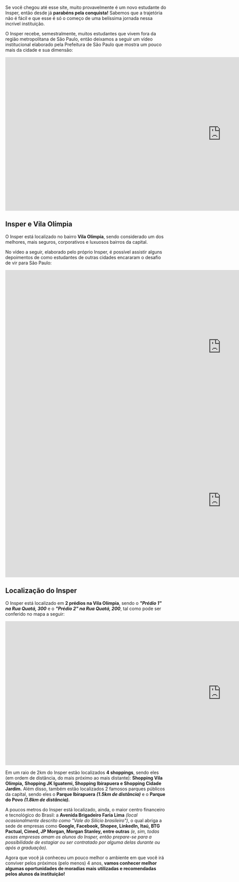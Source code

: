 Se você chegou até esse site, muito provavelmente é um novo estudante do Insper, então desde já **parabéns pela conquista!**
Sabemos que a trajetória não é fácil e que esse é só o começo de uma belíssima jornada nessa incrível instituição.

O Insper recebe, semestralmente, muitos estudantes que vivem fora da região metropolitana de São Paulo, então deixamos a seguir um vídeo institucional
elaborado pela Prefeitura de São Paulo que mostra um pouco mais da cidade e sua dimensão:

<iframe width="1350" height="480" src="https://www.youtube.com/embed/zBwceEnKruA" title="Institucional São Paulo" frameborder="0" allow="accelerometer; autoplay; clipboard-write; encrypted-media; gyroscope; picture-in-picture; web-share" allowfullscreen></iframe>

<!-- ![Sao-Paulo](../images/sao-paulo-sp.png) -->

<!-- > A Amazon Web Services (AWS) é a plataforma de nuvem **mais adotada e mais abrangente do mundo**, oferecendo mais de **200 serviços completos de datacenters em todo o mundo.** Milhões de clientes, incluindo as startups que crescem mais rápido, as maiores empresas e os maiores órgãos governamentais, estão **usando a AWS para reduzir custos, ganhar agilidade e inovar mais rapidamente.** _(Texto extraído do site da AWS)_ -->

## Insper e Vila Olímpia

O Insper está localizado no bairro **Vila Olímpia**, sendo considerado um dos melhores, mais seguros, corporativos e luxuosos bairros da capital.

No vídeo a seguir, elaborado pelo próprio Insper, é possível assistir alguns depoimentos de como estudantes de outras cidades encararam o desafio de vir para São Paulo:

<iframe width="1350" height="480" src="https://www.youtube.com/embed/kJNhxwKNSmY" title="Encare o desafio de estudar em outra cidade | Insper" frameborder="0" allow="accelerometer; autoplay; clipboard-write; encrypted-media; gyroscope; picture-in-picture; web-share" allowfullscreen></iframe>

<iframe width="1350" height="480" src="https://www.youtube.com/embed/oX-nT-Pc8uw" title="YouTube video player" frameborder="0" allow="accelerometer; autoplay; clipboard-write; encrypted-media; gyroscope; picture-in-picture; web-share" allowfullscreen></iframe>

## Localização do Insper

O Insper está localizado em **2 prédios na Vila Olímpia**, sendo o **_"Prédio 1" na Rua Quatá, 300_** e o **_"Prédio 2" na Rua Quatá, 200_**, tal como pode ser conferido no mapa a seguir:

<iframe src="https://www.google.com/maps/embed?pb=!1m18!1m12!1m3!1d7312.475232536842!2d-46.682249074975026!3d-23.595809688663!2m3!1f0!2f0!3f0!3m2!1i1024!2i768!4f13.1!3m3!1m2!1s0x94ce575374b7481f%3A0x50e5aad2656c43ed!2sInsper%20Instituto%20de%20Ensino%20e%20Pesquisa!5e0!3m2!1spt-BR!2sbr!4v1689565982791!5m2!1spt-BR!2sbr" width="1350" height="450" style="border:0;" allowfullscreen="" loading="lazy" referrerpolicy="no-referrer-when-downgrade"></iframe>

Em um raio de 2km do Insper estão localizados **4 shoppings**, sendo eles (em ordem de distância, do mais próximo ao mais distante): **Shopping Vila Olímpia,**
**Shopping JK Iguatemi, Shopping Ibirapuera e Shopping Cidade Jardim.** Além disso, também estão localizados 2 famosos parques públicos da capital, sendo eles o
**Parque Ibirapuera** **_(1.5km de distância)_** e o **Parque do Povo** **_(1.8km de distância)._**

A poucos metros do Insper está localizado, ainda, o maior centro financeiro e tecnológico do Brasil: a **Avenida Brigadeiro Faria Lima** _(local ocasionalmente descrito como "Vale do Silício brasileiro")_, o qual abriga a sede de empresas como **Google, Facebook, Shopee, LinkedIn, Itaú, BTG Pactual, Cimed, JP Morgan, Morgan Stanley, entre outras** _(e, sim, todas essas empresas amam os alunos do Insper, então prepare-se para a possibilidade de estagiar ou ser contratado por alguma delas durante ou após a graduação)._

Agora que você já conheceu um pouco melhor o ambiente em que você irá conviver pelos próximos (pelo menos) 4 anos, **vamos conhecer melhor algumas oportunidades de moradias mais**
**utilizadas e recomendadas pelos alunos da instituição!**

<!-- After you've [installed] Material for MkDocs, you can bootstrap your project
documentation using the `mkdocs` executable. Go to the directory where you want
your project to be located and enter:

```
mkdocs new .
```

Alternatively, if you're running Material for MkDocs from within Docker, use:

=== "Unix, Powershell"

    ```
    docker run --rm -it -v ${PWD}:/docs squidfunk/mkdocs-material new .
    ```

=== "Windows"

    ```
    docker run --rm -it -v "%cd%":/docs squidfunk/mkdocs-material new .
    ```

This will create the following structure:

``` { .sh .no-copy }
.
├─ docs/
│  └─ index.md
└─ mkdocs.yml
```

  [installed]: getting-started.md

## Configuration

### Minimal configuration

Simply add the following lines to `mkdocs.yml` to enable the theme:

``` yaml
theme:
  name: material
```

  [installation methods]: getting-started.md#installation

???+ tip "Recommended: [configuration validation and auto-complete]"

    In order to minimize friction and maximize productivity, Material for MkDocs
    provides its own [schema.json][^1] for `mkdocs.yml`. If your editor supports
    YAML schema validation, it's definitely recommended to set it up:

    === "Visual Studio Code"

        1.  Install [`vscode-yaml`][vscode-yaml] for YAML language support.
        2.  Add the schema under the `yaml.schemas` key in your user or
            workspace [`settings.json`][settings.json]:

            ``` json
            {
              "yaml.schemas": {
                "https://squidfunk.github.io/mkdocs-material/schema.json": "mkdocs.yml"
              },
              "yaml.customTags": [ // (1)!
                "!ENV scalar",
                "!ENV sequence",
                "tag:yaml.org,2002:python/name:materialx.emoji.to_svg",
                "tag:yaml.org,2002:python/name:materialx.emoji.twemoji",
                "tag:yaml.org,2002:python/name:pymdownx.superfences.fence_code_format"
              ]
            }
            ```

            1.  This setting is necessary if you plan to use [icons and emojis],
                or Visual Studio Code will show errors on certain lines.

    === "Other"

        1.  Ensure your editor of choice has support for YAML schema validation.
        2.  Add the following lines at the top of `mkdocs.yml`:

            ``` yaml
            # yaml-language-server: $schema=https://squidfunk.github.io/mkdocs-material/schema.json
            ```

  [^1]:
    If you're a MkDocs plugin or Markdown extension author and your project
    works with Material for MkDocs, you're very much invited to contribute a
    schema for your [extension] or [plugin] as part of a pull request on GitHub.
    If you already have a schema defined, or wish to self-host your schema to
    reduce duplication, you can add it via [$ref].

  [configuration validation and auto-complete]: https://twitter.com/squidfunk/status/1487746003692400642
  [schema.json]: schema.json
  [vscode-yaml]: https://marketplace.visualstudio.com/items?itemName=redhat.vscode-yaml
  [settings.json]: https://code.visualstudio.com/docs/getstarted/settings
  [extension]: https://github.com/squidfunk/mkdocs-material/tree/master/docs/schema/extensions
  [plugin]: https://github.com/squidfunk/mkdocs-material/tree/master/docs/schema/plugins
  [$ref]: https://json-schema.org/understanding-json-schema/structuring.html#ref
  [icons and emojis]: reference/icons-emojis.md

### Advanced configuration

Material for MkDocs comes with many configuration options. The setup section
explains in great detail how to configure and customize colors, fonts, icons
and much more:

<div class="mdx-columns" markdown>

- [Changing the colors]
- [Changing the fonts]
- [Changing the language]
- [Changing the logo and icons]
- [Ensuring data privacy]
- [Setting up navigation]
- [Setting up site search]
- [Setting up site analytics]
- [Setting up social cards]
- [Setting up a blog]
- [Setting up tags]
- [Setting up versioning]
- [Setting up the header]
- [Setting up the footer]
- [Adding a git repository]
- [Adding a comment system]
- [Building an optimized site]
- [Building for offline usage]

</div>

Furthermore, see the list of supported [Markdown extensions] that are natively
integrated with Material for MkDocs, delivering an unprecedented low-effort
technical writing experience.

  [Changing the colors]: setup/changing-the-colors.md
  [Changing the fonts]: setup/changing-the-fonts.md
  [Changing the language]: setup/changing-the-language.md
  [Changing the logo and icons]: setup/changing-the-logo-and-icons.md
  [Ensuring data privacy]: setup/ensuring-data-privacy.md
  [Setting up navigation]: setup/setting-up-navigation.md
  [Setting up site search]: setup/setting-up-site-search.md
  [Setting up site analytics]: setup/setting-up-site-analytics.md
  [Setting up social cards]: setup/setting-up-social-cards.md
  [Setting up a blog]: setup/setting-up-a-blog.md
  [Setting up tags]: setup/setting-up-tags.md
  [Setting up versioning]: setup/setting-up-versioning.md
  [Setting up the header]: setup/setting-up-the-header.md
  [Setting up the footer]: setup/setting-up-the-footer.md
  [Adding a git repository]: setup/adding-a-git-repository.md
  [Adding a comment system]: setup/adding-a-comment-system.md
  [Building for offline usage]: setup/building-for-offline-usage.md
  [Building an optimized site]: setup/building-an-optimized-site.md
  [Markdown extensions]: setup/extensions/index.md

## Previewing as you write

MkDocs includes a live preview server, so you can preview your changes as you
write your documentation. The server will automatically rebuild the site upon
saving. Start it with:

``` sh
mkdocs serve # (1)!
```

1.  If you have a large documentation project, it might take minutes until
    MkDocs has rebuilt all pages for you to preview. If you're only interested
    in the current page, the [`--dirtyreload`][--dirtyreload] flag will make
    rebuilds much faster:

    ```
    mkdocs serve --dirtyreload
    ```

If you're running Material for MkDocs from within Docker, use:

=== "Unix, Powershell"

    ```
    docker run --rm -it -p 8000:8000 -v ${PWD}:/docs squidfunk/mkdocs-material
    ```

=== "Windows"

    ```
    docker run --rm -it -p 8000:8000 -v "%cd%":/docs squidfunk/mkdocs-material
    ```

Point your browser to [localhost:8000][live preview] and you should see:

[![Creating your site]][Creating your site]

  [--dirtyreload]: https://www.mkdocs.org/about/release-notes/#support-for-dirty-builds-990
  [live preview]: http://localhost:8000
  [Creating your site]: assets/screenshots/creating-your-site.png

## Building your site

When you're finished editing, you can build a static site from your Markdown
files with:

```
mkdocs build
```

If you're running Material for MkDocs from within Docker, use:

=== "Unix, Powershell"

    ```
    docker run --rm -it -v ${PWD}:/docs squidfunk/mkdocs-material build
    ```

=== "Windows"

    ```
    docker run --rm -it -v "%cd%":/docs squidfunk/mkdocs-material build
    ```

The contents of this directory make up your project documentation. There's no
need for operating a database or server, as it is completely self-contained.
The site can be hosted on [GitHub Pages], [GitLab Pages], a CDN of your choice
or your private web space.

  [GitHub Pages]: publishing-your-site.md#github-pages
  [GitLab pages]: publishing-your-site.md#gitlab-pages -->
